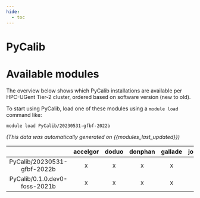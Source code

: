 ```yaml
---
hide:
  - toc
---
```


PyCalib
=======

# Available modules


The overview below shows which PyCalib installations are available per HPC-UGent Tier-2 cluster, ordered based on software version (new to old).

To start using PyCalib, load one of these modules using a `module load` command like:

```shell
module load PyCalib/20230531-gfbf-2022b
```

*(This data was automatically generated on {{modules_last_updated}})*  

| |accelgor|doduo|donphan|gallade|joltik|shinx|skitty|
| :---: | :---: | :---: | :---: | :---: | :---: | :---: | :---: |
|PyCalib/20230531-gfbf-2022b|x|x|x|x|x|x|x|
|PyCalib/0.1.0.dev0-foss-2021b|x|x|x|x|x|-|x|
